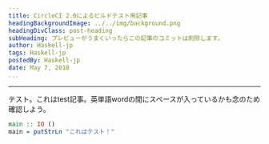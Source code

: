```yaml
---
title: CircleCI 2.0によるビルドテスト用記事
headingBackgroundImage: ../../img/background.png
headingDivClass: post-heading
subHeading: プレビューがうまくいったらこの記事のコミットは削除します。
author: Haskell-jp
tags: Haskell-jp
postedBy: Haskell-jp
date: May 7, 2018
...
```

---

テスト。これはtest記事。英単語wordの間にスペースが入っているかも念のため確認しよう。

```haskell
main :: IO ()
main = putStrLn "これはテスト！"
```
